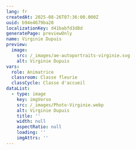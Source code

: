 ```yaml
---
lang: fr
createdAt: 2025-08-26T07:36:00.000Z
uuid: b94e4679ba28
localizationKey: d41babfd3d8d
generatePage: previewOnly
name: Virginie Dupuis
preview:
  image:
    src: /_images/ae-autoportraits-virginie.svg
    alt: Virginie Dupuis
vars:
  role: Animatrice
  classroom: Classe fleurie
  classCycle: Classe d'accueil
dataList:
  - type: image
    key: imgVerso
    src: /_images/Photo-Virginie.webp
    alt: Virginie Dupuis
    title: ''
    width: null
    aspectRatio: null
    loading: ''
    imgAttrs: ''
---
```


